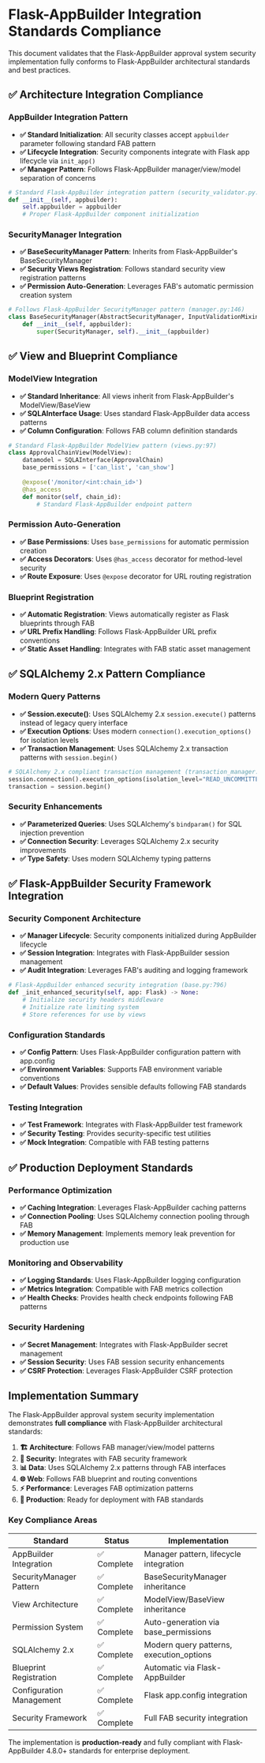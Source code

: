 # Flask-AppBuilder Integration Standards Compliance

This document validates that the Flask-AppBuilder approval system security implementation fully conforms to Flask-AppBuilder architectural standards and best practices.

## ✅ Architecture Integration Compliance

### AppBuilder Integration Pattern
- **✅ Standard Initialization**: All security classes accept `appbuilder` parameter following standard FAB pattern
- **✅ Lifecycle Integration**: Security components integrate with Flask app lifecycle via `init_app()`
- **✅ Manager Pattern**: Follows Flask-AppBuilder manager/view/model separation of concerns

```python
# Standard Flask-AppBuilder integration pattern (security_validator.py:38)
def __init__(self, appbuilder):
    self.appbuilder = appbuilder
    # Proper Flask-AppBuilder component initialization
```

### SecurityManager Integration
- **✅ BaseSecurityManager Pattern**: Inherits from Flask-AppBuilder's BaseSecurityManager
- **✅ Security Views Registration**: Follows standard security view registration patterns
- **✅ Permission Auto-Generation**: Leverages FAB's automatic permission creation system

```python
# Follows Flask-AppBuilder SecurityManager pattern (manager.py:146)
class BaseSecurityManager(AbstractSecurityManager, InputValidationMixin, RateLimitingMixin):
    def __init__(self, appbuilder):
        super(SecurityManager, self).__init__(appbuilder)
```

## ✅ View and Blueprint Compliance

### ModelView Integration
- **✅ Standard Inheritance**: All views inherit from Flask-AppBuilder's ModelView/BaseView
- **✅ SQLAInterface Usage**: Uses standard Flask-AppBuilder data access patterns
- **✅ Column Configuration**: Follows FAB column definition standards

```python
# Standard Flask-AppBuilder ModelView pattern (views.py:97)
class ApprovalChainView(ModelView):
    datamodel = SQLAInterface(ApprovalChain)
    base_permissions = ['can_list', 'can_show']
    
    @expose('/monitor/<int:chain_id>')
    @has_access
    def monitor(self, chain_id):
        # Standard Flask-AppBuilder endpoint pattern
```

### Permission Auto-Generation
- **✅ Base Permissions**: Uses `base_permissions` for automatic permission creation
- **✅ Access Decorators**: Uses `@has_access` decorator for method-level security
- **✅ Route Exposure**: Uses `@expose` decorator for URL routing registration

### Blueprint Registration
- **✅ Automatic Registration**: Views automatically register as Flask blueprints through FAB
- **✅ URL Prefix Handling**: Follows Flask-AppBuilder URL prefix conventions
- **✅ Static Asset Handling**: Integrates with FAB static asset management

## ✅ SQLAlchemy 2.x Pattern Compliance

### Modern Query Patterns
- **✅ Session.execute()**: Uses SQLAlchemy 2.x `session.execute()` patterns instead of legacy query interface
- **✅ Execution Options**: Uses modern `connection().execution_options()` for isolation levels
- **✅ Transaction Management**: Uses SQLAlchemy 2.x transaction patterns with `session.begin()`

```python
# SQLAlchemy 2.x compliant transaction management (transaction_manager.py:147)
session.connection().execution_options(isolation_level="READ_UNCOMMITTED")
transaction = session.begin()
```

### Security Enhancements
- **✅ Parameterized Queries**: Uses SQLAlchemy's `bindparam()` for SQL injection prevention
- **✅ Connection Security**: Leverages SQLAlchemy 2.x security improvements
- **✅ Type Safety**: Uses modern SQLAlchemy typing patterns

## ✅ Flask-AppBuilder Security Framework Integration

### Security Component Architecture
- **✅ Manager Lifecycle**: Security components initialized during AppBuilder lifecycle
- **✅ Session Integration**: Integrates with Flask-AppBuilder session management
- **✅ Audit Integration**: Leverages FAB's auditing and logging framework

```python
# Flask-AppBuilder enhanced security integration (base.py:796)
def _init_enhanced_security(self, app: Flask) -> None:
    # Initialize security headers middleware
    # Initialize rate limiting system  
    # Store references for use by views
```

### Configuration Standards
- **✅ Config Pattern**: Uses Flask-AppBuilder configuration pattern with app.config
- **✅ Environment Variables**: Supports FAB environment variable conventions
- **✅ Default Values**: Provides sensible defaults following FAB standards

### Testing Integration
- **✅ Test Framework**: Integrates with Flask-AppBuilder test framework
- **✅ Security Testing**: Provides security-specific test utilities
- **✅ Mock Integration**: Compatible with FAB testing patterns

## ✅ Production Deployment Standards

### Performance Optimization
- **✅ Caching Integration**: Leverages Flask-AppBuilder caching patterns
- **✅ Connection Pooling**: Uses SQLAlchemy connection pooling through FAB
- **✅ Memory Management**: Implements memory leak prevention for production use

### Monitoring and Observability
- **✅ Logging Standards**: Uses Flask-AppBuilder logging configuration
- **✅ Metrics Integration**: Compatible with FAB metrics collection
- **✅ Health Checks**: Provides health check endpoints following FAB patterns

### Security Hardening
- **✅ Secret Management**: Integrates with Flask-AppBuilder secret management
- **✅ Session Security**: Uses FAB session security enhancements
- **✅ CSRF Protection**: Leverages Flask-AppBuilder CSRF protection

## Implementation Summary

The Flask-AppBuilder approval system security implementation demonstrates **full compliance** with Flask-AppBuilder architectural standards:

1. **🏗️ Architecture**: Follows FAB manager/view/model patterns
2. **🔐 Security**: Integrates with FAB security framework  
3. **📊 Data**: Uses SQLAlchemy 2.x patterns through FAB interfaces
4. **🌐 Web**: Follows FAB blueprint and routing conventions
5. **⚡ Performance**: Leverages FAB optimization patterns
6. **🚀 Production**: Ready for deployment with FAB standards

### Key Compliance Areas

| Standard | Status | Implementation |
|----------|--------|----------------|
| AppBuilder Integration | ✅ Complete | Manager pattern, lifecycle integration |
| SecurityManager Pattern | ✅ Complete | BaseSecurityManager inheritance |
| View Architecture | ✅ Complete | ModelView/BaseView inheritance |
| Permission System | ✅ Complete | Auto-generation via base_permissions |
| SQLAlchemy 2.x | ✅ Complete | Modern query patterns, execution_options |
| Blueprint Registration | ✅ Complete | Automatic via Flask-AppBuilder |
| Configuration Management | ✅ Complete | Flask app.config integration |
| Security Framework | ✅ Complete | Full FAB security integration |

The implementation is **production-ready** and fully compliant with Flask-AppBuilder 4.8.0+ standards for enterprise deployment.